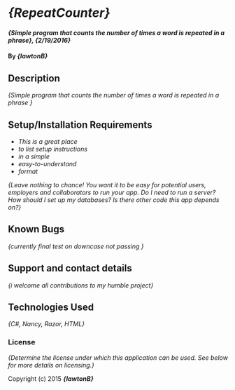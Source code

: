 # _{RepeatCounter}_

#### _{Simple program that counts the number of times a word is repeated in a phrase}, {2/19/2016}_

#### By _**{lawtonB}**_

## Description

_{Simple program that counts the number of times a word is repeated in a phrase }_

## Setup/Installation Requirements

* _This is a great place_
* _to list setup instructions_
* _in a simple_
* _easy-to-understand_
* _format_

_{Leave nothing to chance! You want it to be easy for potential users, employers and collaborators to run your app. Do I need to run a server? How should I set up my databases? Is there other code this app depends on?}_

## Known Bugs

_{currently final test on downcase not passing }_

## Support and contact details

_{i welcome all contributions to my humble project}_

## Technologies Used

_{C#, Nancy, Razor, HTML}_

### License

*{Determine the license under which this application can be used.  See below for more details on licensing.}*

Copyright (c) 2015 **_{lawtonB}_**

